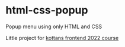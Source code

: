 # html-css-popup

Popup menu using only HTML and CSS

Little project for [kottans frontend 2022 course](https://github.com/kottans/frontend/)
